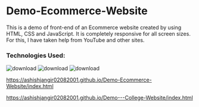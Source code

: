 # Demo-Ecommerce-Website
This is a demo of front-end of an Ecommerce website created by using HTML, CSS and JavaScript. 
It is completely responsive for all screen sizes. For this, I have taken help from YouTube and other sites.

### **Technologies Used:**
![download](https://user-images.githubusercontent.com/61355945/148578219-53daebac-c38b-4ed6-90f4-dd4ff8aca204.jpg)
![download](https://user-images.githubusercontent.com/61355945/148578305-e1d9d52c-fda3-4343-9dc3-bf6684022c68.png)
![download](https://user-images.githubusercontent.com/61355945/148578360-c91d2dda-1f53-46c7-86b9-432b11550163.jpg)


https://ashishjangir02082001.github.io/Demo-Ecommerce-Website/index.html

https://ashishjangir02082001.github.io/Demo---College-Website/index.html
